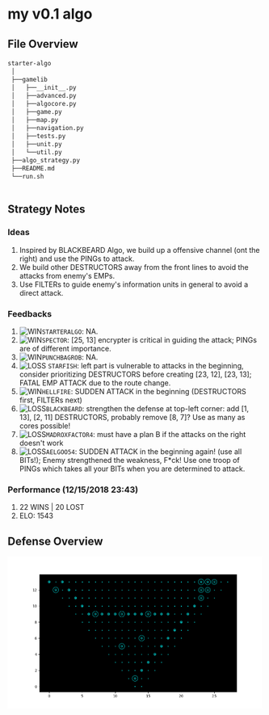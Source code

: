 # my v0.1 algo

## File Overview

```
starter-algo
 │
 ├──gamelib
 │   ├──__init__.py
 │   ├──advanced.py
 │   ├──algocore.py
 │   ├──game.py
 │   ├──map.py
 │   ├──navigation.py
 │   ├──tests.py
 │   ├──unit.py
 │   └──util.py
 ├──algo_strategy.py
 ├──README.md
 └──run.sh
 
```

## Strategy Notes
### Ideas
1. Inspired by BLACKBEARD Algo, we build up a offensive channel (ont the right)
and use the PINGs to attack.
2. We build other DESTRUCTORS away from the front lines to avoid the attacks from
enemy's EMPs.
3. Use FILTERs to guide enemy's information units in general to avoid a direct attack.

### Feedbacks
1. ![WIN](https://placehold.it/15/c5f015/000000?text=+)`STARTERALGO`: NA.
2. ![WIN](https://placehold.it/15/c5f015/000000?text=+)`SPECTOR`: [25, 13] encrypter is critical in guiding the attack; PINGs are of different importance.
3. ![WIN](https://placehold.it/15/c5f015/000000?text=+)`PUNCHBAGROB`: NA.
4. ![LOSS](https://placehold.it/15/f03c15/000000?text=+) `STARFISH`: left part is vulnerable to attacks in the beginning, consider prioritizing DESTRUCTORS 
before creating [23, 12], [23, 13]; FATAL EMP ATTACK due to the route change.
5. ![WIN](https://placehold.it/15/c5f015/000000?text=+)`HELLFIRE`: SUDDEN ATTACK in the beginning (DESTRUCTORS first, FILTERs next)
6. ![LOSS](https://placehold.it/15/f03c15/000000?text=+)`BLACKBEARD`: strengthen the defense at top-left corner: add [1, 13], [2, 11] DESTRUCTORS, 
probably remove [8, 7]? Use as many as cores possible!
7. ![LOSS](https://placehold.it/15/f03c15/000000?text=+)`MADROXFACTOR4`: must have a plan B if the attacks on the right doesn't work
8. ![LOSS](https://placehold.it/15/f03c15/000000?text=+)`AELGOO54`: SUDDEN ATTACK in the beginning again! (use all BITs!); Enemy strengthened the weakness, F*ck!
Use one troop of PINGs which takes all your BITs when you are determined to attack.



### Performance (12/15/2018 23:43)
1. 22 WINS | 20 LOST
2. ELO: 1543

## Defense Overview
![image info](./defensive_img.png)

